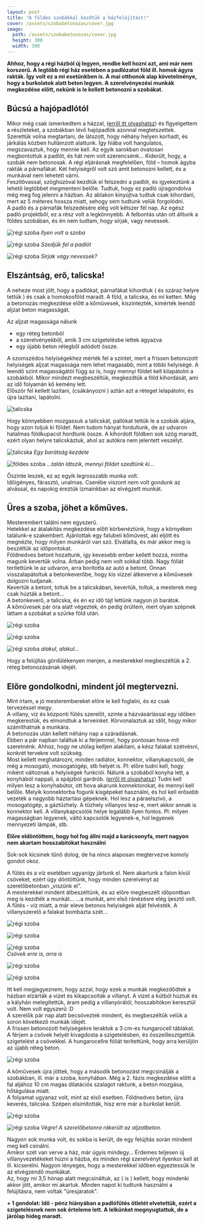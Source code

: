 ```yaml
---
layout: post
title: "A földes szobákkal kezdtük a házfelújítást!"
cover: /assets/szobabetonozas/cover.jpg
image:
  path: /assets/szobabetonozas/cover.jpg
  height: 300
  width: 300
---
```



**Ahhoz, hogy a régi házból új legyen, rendbe kell hozni azt, ami már nem korszerű. A legtöbb régi ház esetében a padlózatot föld ill. homok ágyra rakták. Így volt ez a mi esetünkben is. A mai otthonok alap követelménye, hogy a burkolatok alatt beton legyen. A szerelvényezési munkák megkezdése előtt, nekünk is le kellett betonozni a szobákat.**

## Búcsú a hajópadlótól

Mikor még csak ismerkedtem a házzal, ([erről itt olvashatsz](/2019-02-09/hazvasarlas)) és figyelgettem a részleteket, a szobákban lévő hajópadlók azonnal megtetszettek. Szerettük volna megtartani, de látszott, hogy néhány helyen korhadt, és járkálás közben hullámzott alattunk. Így hiába volt hangulatos, megszavaztuk, hogy mennie kell. Az egyik sarokban óvatosan megbontottuk a padlót, és hát nem volt szerencsénk… Kiderült, hogy, a szobák nem betonosak. A régi eljárásnak megfelelően, föld – homok ágyba rakták a párnafákat. Két helyiségről volt szó amit betonozni kellett, és a munkával nem lehetett várni.  
Feszítővassal, szöghúzóval kezdtük el felszedni a padlót, és igyekeztünk a lehető legtöbbet megmenteni belőle. Tudtuk, hogy ez padló újragondolva még meg fog jelenni a házban. Az ablakon kinyújtva tudtuk csak kihordani, mert az 5 méteres hossza miatt, sehogy sem tudtunk velük forgolódni.  
A padló és a párnafák felszedésére elég volt kétszer fél nap. Az egész padló projektből, ez a rész volt a legkönnyebb. 
A felbontás után ott álltunk a földes szobában, és én nem tudtam, hogy sírjak, vagy nevessek. 

![régi szoba](/assets/szobabetonozas/1.jpg) 
_Ilyen volt a szoba_

![régi szoba](/assets/szobabetonozas/2.jpg)
_Szedjük fel a padlót_

![régi szoba](/assets/szobabetonozas/3.jpg)
_Sírjak vagy nevessek?_





## Elszántság, erő, talicska!

A neheze most jött, hogy a padlókat, párnafákat kihordtuk ( és száraz helyre tettük ) és csak a homokosföld maradt.
A föld, a talicska, és mi ketten.
Még a betonozás megkezdése előtt a kőművesek, kiszintezték, kimérték leendő aljzat beton magasságát. 

Az aljzat magassága nálunk

*	egy réteg betonból
* a szerelvényekből, amik 3 cm szigetelésbe lettek ágyazva
*	egy újabb beton rétegből adódott össze. 

A szomszédos helyiségekhez mérték fel a szintet, mert a frissen betonozott helyiségek aljzat magassága nem lehet magasabb, mint a többi helyiségé. A leendő szint magasságától függ az is, hogy mennyi földet kell kilapátolni a szobákból. Mikor mindezt megbeszéltük, megkezdtük a föld kihordását, ami az idő folyamán kő kemény lett.  
Először fel kellett lazítani, (csákányozni ) aztán azt a réteget lelapátolni, és újra lazítani, lapátolni.  
 

![talicska](/assets/szobabetonozas/idézet.jpg)

Hogy könnyebben mozgassuk a talicskát, pallókat tettük le a szobák aljára, hogy azon toljuk ki földet. Nem tudom hányat fordultunk, de az udvaron hatalmas földkupacot hordtunk össze. A kihordott földben sok szög maradt, ezért olyan helyre talicskáztuk, ahol az autókra nem jelentett veszélyt. 

![talicska](/assets/szobabetonozas/4.jpg)
_Egy barátság kezdete_

![földes szoba](/assets/szobabetonozas/3jav.jpg)
_...talán látszik, mennyi földet szedtünk ki..._


Őszinte leszek, ez az egyik legrosszabb munka volt.  
Időigényes, fárasztó, unalmas. Cserébe viszont nem volt gondunk az alvással, és napokig éreztük izmainkban az elvégzett munkát.



## Üres a szoba, jöhet a kőműves.

Mesterembert találni nem egyszerű.  
Hetekkel az átalakítás megkezdése előtt körbenéztünk, hogy a környéken találunk-e szakembert. Ajánlottak egy falubeli kőművest, aki eljött és megnézte, hogy milyen munkáról van szó. Elvállalta, és már akkor meg is beszéltük az időpontokat.  
Földnedves betont hozattunk, így kevesebb ember kellett hozzá, mintha magunk kevertük volna. Árban pedig nem volt sokkal több. Nagy fóliát terítettünk le az udvaron, arra borította az autó a betont. Onnan visszalapátoltuk a betonkeverőbe, hogy kis vízzel átkeverve a kőművesek dolgozni tudjanak.  
Kevertük a betont, toltuk be a talicskában, kevertük, toltuk, a mesterek meg csak húzták a betont…  
A betonkeverő, a talicska, és én ez idő tájt lettünk nagyon jó barátok.  
A kőművesek pár óra alatt végeztek, én pedig örültem, mert olyan szépnek láttam a szobákat a szürke föld után. 

![régi szoba](/assets/szobabetonozas/5.jpg)

![régi szoba](/assets/szobabetonozas/6.jpg)

![régi szoba](/assets/szobabetonozas/7.jpg)
_alakul, alakul..._

Hogy a felújítás gördülékenyen menjen, a mesterekkel megbeszéltük a 2. réteg betonozásának idejét.

## Előre gondolkodni, mindent jól megtervezni.

Mint írtam, a jó mesterembereket előre le kell foglalni, és ez csak tervezéssel megy.  
A villany, víz és központi fűtés szerelőt, szinte a házvásárlással egy időben megkerestük, és elmondtuk a terveinket. Körvonalaztuk az időt, hogy mikor számíthatnak a munkára.  
A betonozás után kellett néhány nap a száradásnak.  
Ebben a pár napban találtuk ki a férjemmel, hogy pontosan hova-mit szeretnénk.  Ahhoz, hogy ne utólag kelljen alakítani, a kész falakat szétvésni, konkrét tervekre volt szükség.  
Most kellett meghatározni, minden radiátor, konnektor, villanykapcsoló, de még a mosogató, mosogatógép, stb helyét is. Pl: előre tudni kell, hogy miként változnak a helyiségek funkciói. Nálunk a szobából konyha lett, a konyhából nappali, a spájzból gardrób. ([erről itt olvashatsz](/2019-02-11/találjuk_ki)) Tudni kell milyen lesz a konyhabútor, ott hova akarunk konnektorokat, és mennyi kell belőle. Melyik konnektorba fogunk kisgépeket használni, és hol kell erősebb vezeték a nagyobb háztartási gépeknek. Hol lesz a páraelszívó, a mosogatógép, a gáztűzhely. A tűzhely villanyos lesz-e, mert akkor annak is konnektor kell. A villanykapcsolók helye legalább ilyen fontos.  Pl: milyen magasságban legyenek, váltó kapcsolók legyenek-e, hol legyenek mennyezeti lámpák, stb.

**Előre eldöntöttem, hogy hol fog állni majd a karácsonyfa, mert nagyon nem akartam hosszabítókat használni** 

Sok-sok kicsinek tűnő dolog, de ha nincs alaposan megtervezve komoly gondot okoz.  
  
A fűtés és a víz esetében ugyanígy jártunk el. Nem akartunk a falon kívül csöveket, ezért úgy döntöttünk, hogy minden szerelvényt az szerelőbetonban „viszünk el”.  
A mesterekkel mindent átbeszéltünk, és az előre megbeszélt időpontban meg is kezdték a munkát… …a munkát, ami első ránézésre elég ijesztő volt. A fűtés - víz miatt, a már eleve betonos helyiségek alját felvésték. A villanyszerelő a falakat bombázta szét…

![régi szoba](/assets/szobabetonozas/8.jpg)

![régi szoba](/assets/szobabetonozas/9.jpg)


![régi szoba](/assets/szobabetonozas/10.jpg)   
_Csövek erre is, arra is_

![régi szoba](/assets/szobabetonozas/11.jpg)

![régi szoba](/assets/szobabetonozas/12.jpg)   

 
Itt kell megjegyeznem, hogy azzal, hogy ezek a munkák megkezdődtek a házban elzárták a vizet és kikapcsolták a villanyt. A vizet a kútból húztuk és a kályhán melegítettük, áram pedig a villanyórától, hosszabítókon keresztül volt. Nem volt egyszerű :D  
A szerelők pár nap alatt becsöveztek mindent, és megbeszéltük velük a soron következő munkák idejét.  
A frissen betonozott helyiségekre leraktuk a 3 cm-es hungarocell táblákat. A férjem a csövek helyét kivagdosta a szigetelésben, és összeillesztgettük szigetelést a csövekkel. A hungarocellre fóliát terítettünk, hogy arra kerüljön az újabb réteg beton.

![régi szoba](/assets/szobabetonozas/13.jpg)

 

A kőművesek újra jöttek, hogy a második betonozást megcsinálják a szobákban, ill. már a szoba, konyhában. Még a 2. fázis megkezdése előtt a fal aljához 10 cm magas dilatációs szalagot raktunk, a beton mozgása, hőtágulása miatt.  
A folyamat ugyanaz volt, mint az első esetben. Földnedves beton, újra keverés, talicska. Szépen elsimították, hisz erre már a burkolat került.

![régi szoba](/assets/szobabetonozas/14.jpg)

![régi szoba](/assets/szobabetonozas/15.jpg)
_Végre! A szerelőbetonra rákerült az aljzatbeton._ 

Nagyon sok munka volt, és sokba is került, de egy felújítás során mindent meg kell csinálni.  
Amikor szét van verve a ház, már úgyis mindegy…  Érdemes teljesen új villanyvezetékeket húzni a házba, és minden régi szerelvényt ilyenkor kell át ill. kicserélni. Nagyon lényeges, hogy a mesterekkel időben egyeztessük le az elvégzendő munkákat.  
Az, hogy mi 3,5 hónap alatt megcsináltuk, az ( is ) kellett, hogy mindenki akkor jött, amikor mi akartuk. Minden napot ki tudtunk használni a felújításra, nem voltak "üresjáratok".


**+ 1 gondolat: Idő - pénz hiányában a padlófűtés ötletét elvetettük, ezért a szigetelésnek nem sok érteleme lett. A lelkünket megnyugtattuk, de a járólap hideg maradt.**


